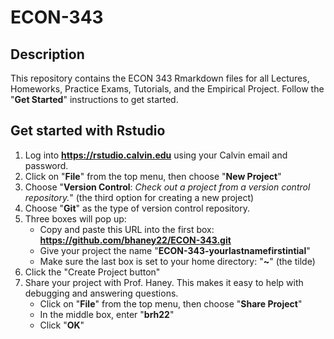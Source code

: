 # ECON-343
## Description
This repository contains the ECON 343 Rmarkdown files for all Lectures, Homeworks, Practice Exams, Tutorials, and the Empirical Project. Follow the "**Get Started**" instructions to get started.

## Get started with Rstudio

1. Log into **https://rstudio.calvin.edu** using your Calvin email and password.
2. Click on "**File**" from the top menu, then choose "**New Project**"
3. Choose "**Version Control**: *Check out a project from a version control repository.*" (the third option for creating a new project)
4. Choose "**Git**" as the type of version control repository. 
5. Three boxes will pop up:
    - Copy and paste this URL into the first box: **https://github.com/bhaney22/ECON-343.git**
    - Give your project the name "**ECON-343-yourlastnamefirstintial**"
    - Make sure the last box is set to your home directory: "**~**" (the tilde)
6. Click the "Create Project button"
7. Share your project with Prof. Haney. This makes it easy to help with debugging and answering questions.
    - Click on "**File**" from the top menu, then choose "**Share Project**"
    - In the middle box, enter "**brh22**"
    - Click "**OK**"
